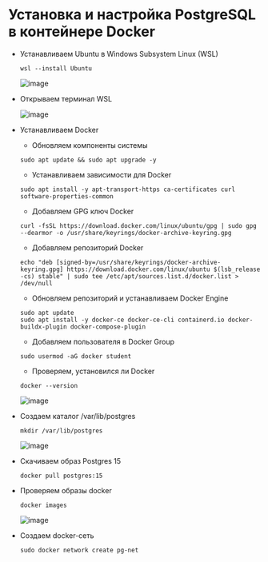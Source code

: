 # Установка и настройка PostgreSQL в контейнере Docker
* Устанавливаем Ubuntu в Windows Subsystem Linux (WSL)
  ```
  wsl --install Ubuntu
  ```
  ![image](https://github.com/user-attachments/assets/9a84ab1e-1c02-4e53-a5a6-3376d6a2630d)
* Открываем терминал WSL
  
  ![image](https://github.com/user-attachments/assets/c5b91453-7272-4fba-ae59-3b9ee9b5352d)
* Устанавливаем Docker
  * Обновляем компоненты системы
  ```
  sudo apt update && sudo apt upgrade -y
  ```
  * Устанавливаем зависимости для Docker
  ```
  sudo apt install -y apt-transport-https ca-certificates curl software-properties-common
  ```
  * Добавляем GPG ключ Docker
  ```
  curl -fsSL https://download.docker.com/linux/ubuntu/gpg | sudo gpg --dearmor -o /usr/share/keyrings/docker-archive-keyring.gpg
  ```
  * Добавляем репозиторий Docker
  ```
  echo "deb [signed-by=/usr/share/keyrings/docker-archive-keyring.gpg] https://download.docker.com/linux/ubuntu $(lsb_release -cs) stable" | sudo tee /etc/apt/sources.list.d/docker.list > /dev/null
  ```
  * Обновляем репозиторий и устанавливаем Docker Engine
  ```
  sudo apt update
  sudo apt install -y docker-ce docker-ce-cli containerd.io docker-buildx-plugin docker-compose-plugin
  ```
  * Добавляем пользователя в Docker Group
  ```
  sudo usermod -aG docker student
  ```
  * Проверяем, установился ли Docker
  ```
  docker --version
  ```
  ![image](https://github.com/user-attachments/assets/21050efc-a5be-4e3a-8d81-912da2a88c5f)
* Создаем каталог /var/lib/postgres
  ```
  mkdir /var/lib/postgres
  ```
  ![image](https://github.com/user-attachments/assets/18ba54a2-ba7f-4299-b59f-d65712af8bb6)
* Скачиваем образ Postgres 15
  ```
  docker pull postgres:15
  ```
* Проверяем образы docker
  ```
  docker images
  ```
  ![image](https://github.com/user-attachments/assets/c67decf4-ddca-422b-bc66-72058466bbb8)
* Создаем docker-сеть
  ```
  sudo docker network create pg-net
  ```
